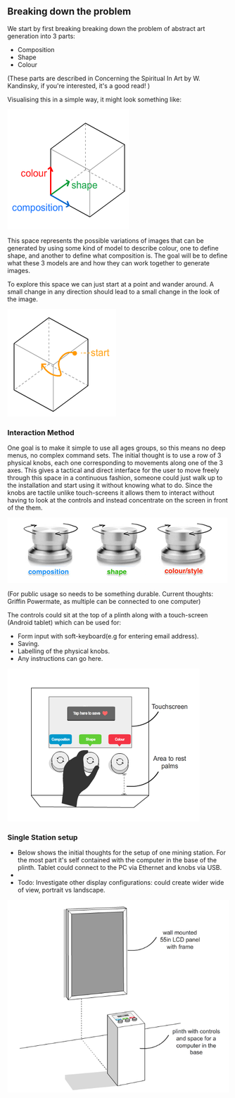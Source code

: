 ## Breaking down the problem

We start by first breaking breaking down the problem of abstract art generation into 3 parts:
* Composition
* Shape
* Colour

(These parts are described in Concerning the Spiritual In Art by W. Kandinsky, if you're interested, it's a good read! )

Visualising this in a simple way, it might look something like:

![searchspace1](../project_images/overview_searchspace1.png?raw=true "image")

This space represents the possible variations of images that can be generated by using some kind of model to describe colour, one to define shape, and another to define what composition is.  The goal will be to define what these 3 models are and how they can work together to generate images.

To explore this space we can just start at a point and wander around. A small change in any direction should lead to a small change in the look of the image. 

![searchspace1](../project_images/overview_searchspace2.png?raw=true "image")

### Interaction Method

One goal is to make it simple to use all ages groups, so this means no deep menus, no complex command sets. The initial thought is to use a row of 3 physical knobs, each one corresponding to movements along one of the 3 axes. This gives a tactical and direct interface for the user to move freely through this space in a continuous fashion, someone could just walk up to the installation and start using it without knowing what to do. Since the knobs are tactile unlike touch-screens it allows them to interact without having to look at the controls and instead concentrate on the screen in front of the them.

![searchspace1](../project_images/overview_knobs.png?raw=true "image")

(For public usage so needs to be something durable. Current thoughts: Griffin Powermate, as multiple can be connected to one computer)

The controls could sit at the top of a plinth along with a touch-screen (Android tablet) which can be used for:

* Form input with soft-keyboard(e.g for entering email address).
* Saving.
* Labelling of the physical knobs.  
* Any instructions can go here.

![searchspace1](../project_images/overview_control.png?raw=true "image")

### Single Station setup

+	Below shows the initial thoughts for the setup of one mining station.  For the most part it's self contained with the computer in the base of the plinth.  Tablet could connect to the PC via Ethernet and knobs via USB.   
+	
+	Todo: Investigate other display configurations: could create wider wide of view,  portrait vs landscape.


![searchspace1](../project_images/overview_station.png?raw=true "image")
</br>

